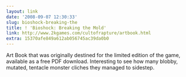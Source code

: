 ```yaml
---
layout: link
date: '2008-09-07 12:30:33'
slug: bioshock-breaking-the
title: ! 'Bioshock: Breaking the Mold'
link: http://www.2kgames.com/cultofrapture/artbook.html
extra: 15370afe849a612ab056745ac39da0b0
---
```


Art Book that was originally destined for the limited edition of the game, available as a free PDF download. Interesting to see how many blobby, mutated, tentacle monster cliches they managed to sidestep.